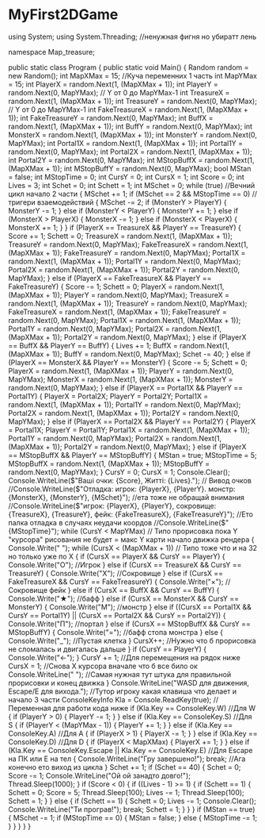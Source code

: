 # MyFirst2DGame
using System;
using System.Threading; //ненужная фигня но убиратт лень

namespace Map_treasure;

public static class Program
{
    public static void Main()
    {
        Random random = new Random();
        int MapXMax = 15; //Куча переменних 1 часть
        int MapYMax = 15;
        int PlayerX = random.Next(1, (MapXMax + 1));
        int PlayerY = random.Next(0, MapYMax); // Y от 0 до MapYMax-1
        int TreasureX = random.Next(1, (MapXMax + 1));
        int TreasureY = random.Next(0, MapYMax); // Y от 0 до MapYMax-1
        int FakeTreasureX = random.Next(1, (MapXMax + 1));
        int FakeTreasureY = random.Next(0, MapYMax);
        int BuffX = random.Next(1, (MapXMax + 1));
        int BuffY = random.Next(0, MapYMax);
        int MonsterX = random.Next(1, (MapXMax + 1));
        int MonsterY = random.Next(0, MapYMax);
        int Portal1X = random.Next(1, (MapXMax + 1));
        int Portal1Y = random.Next(0, MapYMax);
        int Portal2X = random.Next(1, (MapXMax + 1));
        int Portal2Y = random.Next(0, MapYMax);
        int MStopBuffX = random.Next(1, (MapXMax + 1));
        int MStopBuffY = random.Next(0, MapYMax);
        bool MStan = false;
        int MStopTime = 0;
        int CursY = 0;
        int CursX = 1;
        int Score = 0;
        int Lives = 3;
        int Schet = 0;
        int Schett = 1;
        int MSchet = 0;
        while (true) //Вечний цикл начало 2 части
        {
            MSchet += 1;
            if (MSchet == 2 && MStopTime == 0) //тригери взаемодействий
            {
                MSchet -= 2;
                if (MonsterY > PlayerY)
                {
                    MonsterY -= 1;
                }
                else if (MonsterY < PlayerY)
                {
                    MonsterY += 1;
                }
                else if (MonsterX > PlayerX)
                {
                    MonsterX -= 1;
                }
                else if (MonsterX < PlayerX)
                {
                    MonsterX += 1;
                }
            }
            if (PlayerX == TreasureX && PlayerY == TreasureY)
            {
                Score += 1;
                Schett = 0;
                TreasureX = random.Next(1, (MapXMax + 1));
                TreasureY = random.Next(0, MapYMax);
                FakeTreasureX = random.Next(1, (MapXMax + 1));
                FakeTreasureY = random.Next(0, MapYMax);
                Portal1X = random.Next(1, (MapXMax + 1));
                Portal1Y = random.Next(0, MapYMax);
                Portal2X = random.Next(1, (MapXMax + 1));
                Portal2Y = random.Next(0, MapYMax);
            }
            else if (PlayerX == FakeTreasureX && PlayerY == FakeTreasureY)
            {
                Score -= 1;
                Schett = 0;
                PlayerX = random.Next(1, (MapXMax + 1));
                PlayerY = random.Next(0, MapYMax);
                TreasureX = random.Next(1, (MapXMax + 1));
                TreasureY = random.Next(0, MapYMax);
                FakeTreasureX = random.Next(1, (MapXMax + 1));
                FakeTreasureY = random.Next(0, MapYMax);
                Portal1X = random.Next(1, (MapXMax + 1));
                Portal1Y = random.Next(0, MapYMax);
                Portal2X = random.Next(1, (MapXMax + 1));
                Portal2Y = random.Next(0, MapYMax);
            }
            else if (PlayerX == BuffX && PlayerY == BuffY)
            {
                Lives += 1;
                BuffX = random.Next(1, (MapXMax + 1));
                BuffY = random.Next(0, MapYMax);
                Schet -= 40;
            }
            else if (PlayerX == MonsterX && PlayerY == MonsterY)
            {
                Score -= 5;
                Schett = 0;
                PlayerX = random.Next(1, (MapXMax + 1));
                PlayerY = random.Next(0, MapYMax);
                MonsterX = random.Next(1, (MapXMax + 1));
                MonsterY = random.Next(0, MapYMax);
            }
            else if (PlayerX == Portal1X && PlayerY == Portal1Y)
            {
                PlayerX = Portal2X;
                PlayerY = Portal2Y;
                Portal1X = random.Next(1, (MapXMax + 1));
                Portal1Y = random.Next(0, MapYMax);
                Portal2X = random.Next(1, (MapXMax + 1));
                Portal2Y = random.Next(0, MapYMax);
            }
            else if (PlayerX == Portal2X && PlayerY == Portal2Y)
            {
                PlayerX = Portal1X;
                PlayerY = Portal1Y;
                Portal1X = random.Next(1, (MapXMax + 1));
                Portal1Y = random.Next(0, MapYMax);
                Portal2X = random.Next(1, (MapXMax + 1));
                Portal2Y = random.Next(0, MapYMax);
            }
            else if (PlayerX == MStopBuffX && PlayerY == MStopBuffY)
            {
                MStan = true;
                MStopTime = 5;
                MStopBuffX = random.Next(1, (MapXMax + 1));
                MStopBuffY = random.Next(0, MapYMax);
            }
            CursY = 0;
            CursX = 1;
            Console.Clear();
            Console.WriteLine($"Ваші очки: {Score}, Житті: {Lives}."); // Вивод очков
            //Console.WriteLine($"Отладка: игрок: {PlayerX}, {PlayerY}. монстр: {MonsterX}, {MonsterY}, {MSchet}"); //ета тоже не обращай внимания
            //Console.WriteLine($"игрок: {PlayerX}, {PlayerY}, сокровище: {TreasureX}, {TreasureY}, фейк: {FakeTreasureX}, {FakeTreasureY}"); //Ето палка отладка в случаях неудачи коордов
            //Console.WriteLine($"{MStopTime}");
            while (CursY < MapYMax) // Типо прорисовка пока Y "курсора" рисования не будет = макс Y карти начало движка рендера
            {
                Console.Write(" ");
                while (CursX < (MapXMax + 1)) // Типо тоже что и на 32 но только уже по X
                {
                    if (CursX == PlayerX && CursY == PlayerY)
                    {
                        Console.Write("O"); //Игрок
                    }
                    else if (CursX == TreasureX && CursY == TreasureY)
                    {
                        Console.Write("X"); //Сокровище
                    }
                    else if (CursX == FakeTreasureX && CursY == FakeTreasureY)
                    {
                        Console.Write("×"); //Сокровище фейк
                    }
                    else if (CursX == BuffX && CursY == BuffY)
                    {
                        Console.Write("★"); //бафф
                    }
                    else if (CursX == MonsterX && CursY == MonsterY)
                    {
                        Console.Write("M"); //монстр
                    }
                    else if ((CursX == Portal1X && CursY == Portal1Y) || (CursX == Portal2X && CursY == Portal2Y))
                    {
                        Console.Write("Π"); //портал
                    }
                    else if (CursX == MStopBuffX && CursY == MStopBuffY)
                    {
                        Console.Write("="); //бафф стопа монстра
                    }
                    else
                    {
                        Console.Write("_"); //Пустая клетка
                    }
                    CursX++; //Нужно что б прорисовка не сломалась и двигалась дальше
                }
                if (CursY == PlayerY)
                {
                    Console.Write("<-");
                }
                CursY += 1; //Для перемещения на рядок ниже
                CursX = 1; //Снова Х курсора вначале что б все било ок
                Console.WriteLine(" "); //Самая нужная тут штука для правильной прорисовки и конец движка
            }
            Console.WriteLine("WASD для движения, Escape/E для вихода."); //Тутор игроку какая клавиша что делает и начало 3 части
            ConsoleKeyInfo Kla = Console.ReadKey(true); //Переменная для работи кода ниже
            if (Kla.Key == ConsoleKey.W) //Для W
            {
                if (PlayerY > 0)
                {
                    PlayerY -= 1;
                }
            }
            else if (Kla.Key == ConsoleKey.S) //Для S
            {
                if (PlayerY < (MapYMax - 1))
                {
                    PlayerY += 1;
                }
            }
            else if (Kla.Key == ConsoleKey.A) //Для A
            {
                if (PlayerX > 1)
                {
                    PlayerX -= 1;
                }
            }
            else if (Kla.Key == ConsoleKey.D) //Для D
            {
                if (PlayerX < MapXMax)
                {
                    PlayerX += 1;
                }
            }
            else if (Kla.Key == ConsoleKey.Escape || Kla.Key == ConsoleKey.E) //Для Escape на ПК или E на тел
            {
                Console.WriteLine("Гру завершено!");
                break; //Ага конечно ето виход из цикла
            }
            Schet += 1;
            if (Schet == 40)
            {
                Schet = 0;
                Score -= 1;
                Console.WriteLine("Ой ой занадто довго!");
                Thread.Sleep(1000);
            }
            if (Score < 0)
            {
                if ((Lives - 1) >= 1)
                {
                    if (Schett == 1)
                    {
                        Schett = 0;
                        Score = 5;
                        Thread.Sleep(100);
                        Lives -= 1;
                        Thread.Sleep(100);
                        Schett = 1;
                    }
                }
                else
                {
                    if (Schett == 1)
                    {
                        Schett = 0;
                        Lives -= 1;
                        Console.Clear();
                        Console.WriteLine("Ти програв!");
                        break;
                        Schett = 1;
                    }
                }
            }
            if (MStan == true)
            {
                MSchet -= 1;
                if (MStopTime == 0)
                {
                    MStan = false;
                }
                else
                {
                    MStopTime -= 1;
                }
            }
        }
    }
}
